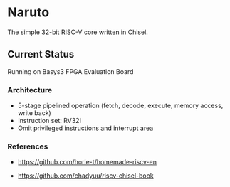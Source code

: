 # Naruto

The simple 32-bit RISC-V core written in Chisel.

## Current Status
Running on Basys3 FPGA Evaluation Board

### Architecture
* 5-stage pipelined operation (fetch, decode, execute, memory access, write back)
* Instruction set: RV32I
* Omit privileged instructions and interrupt area


### References

* https://github.com/horie-t/homemade-riscv-en

* https://github.com/chadyuu/riscv-chisel-book
